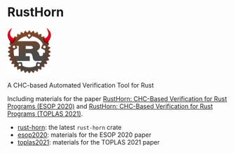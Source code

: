 # RustHorn

<img src="./logo/rusthorn.png" alt="RustHorn logo" width="100" />

A CHC-based Automated Verification Tool for Rust

Including materials for the paper [RustHorn: CHC-Based Verification for Rust Programs (ESOP 2020)](https://link.springer.com/chapter/10.1007%2F978-3-030-44914-8_18) and [RustHorn: CHC-Based Verification for Rust Programs (TOPLAS 2021)](https://dl.acm.org/doi/full/10.1145/3462205).

- [rust-horn](./rust-horn): the latest `rust-horn` crate
- [esop2020](./esop2020): materials for the ESOP 2020 paper
- [toplas2021](./toplas2021): materials for the TOPLAS 2021 paper
